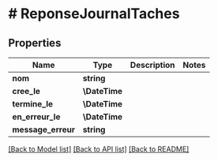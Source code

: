 # # ReponseJournalTaches

## Properties

Name | Type | Description | Notes
------------ | ------------- | ------------- | -------------
**nom** | **string** |  |
**cree_le** | **\DateTime** |  |
**termine_le** | **\DateTime** |  |
**en_erreur_le** | **\DateTime** |  |
**message_erreur** | **string** |  |

[[Back to Model list]](../../README.md#models) [[Back to API list]](../../README.md#endpoints) [[Back to README]](../../README.md)
